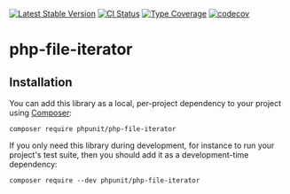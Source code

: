 [![Latest Stable Version](https://poser.pugx.org/phpunit/php-file-iterator/v/stable.png)](https://packagist.org/packages/phpunit/php-file-iterator)
[![CI Status](https://github.com/sebastianbergmann/php-file-iterator/workflows/CI/badge.svg)](https://github.com/sebastianbergmann/php-file-iterator/actions)
[![Type Coverage](https://shepherd.dev/github/sebastianbergmann/php-file-iterator/coverage.svg)](https://shepherd.dev/github/sebastianbergmann/php-file-iterator)
[![codecov](https://codecov.io/gh/sebastianbergmann/php-file-iterator/branch/main/graph/badge.svg)](https://codecov.io/gh/sebastianbergmann/php-file-iterator)

# php-file-iterator

## Installation

You can add this library as a local, per-project dependency to your project using [Composer](https://getcomposer.org/):

    composer require phpunit/php-file-iterator

If you only need this library during development, for instance to run your project's test suite, then you should add it as a development-time dependency:

    composer require --dev phpunit/php-file-iterator

